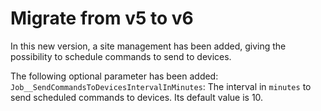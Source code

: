 # Migrate from v5 to v6

In this new version, a site management has been added, giving the possibility to schedule commands to send to devices.

The following optional parameter has been added:
`Job__SendCommandsToDevicesIntervalInMinutes`: The interval in `minutes` to send scheduled commands to devices. Its default value is 10.
